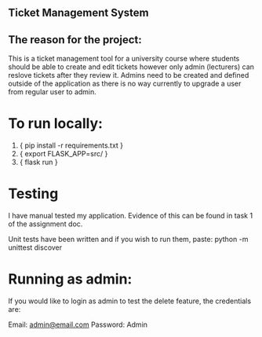 ## Ticket Management System
## The reason for the project:

This is a ticket management tool for a university course where students should be able to create and edit tickets however only admin (lecturers) can reslove tickets after they review it. Admins need to be created and defined outside of the application as there is no way currently to upgrade a user from regular user to admin.





# To run locally:
1.  { pip install -r requirements.txt }
2.  { export FLASK_APP=src/ }
3.  { flask run }

# Testing
I have manual tested my application.
Evidence of this can be found in task 1 of the assignment doc.

Unit tests have been written and if you wish to run them, paste:
python -m unittest discover

# Running as admin:
If you would like to login as admin to test the delete feature, the credentials are:

Email: admin@email.com
Password: Admin



